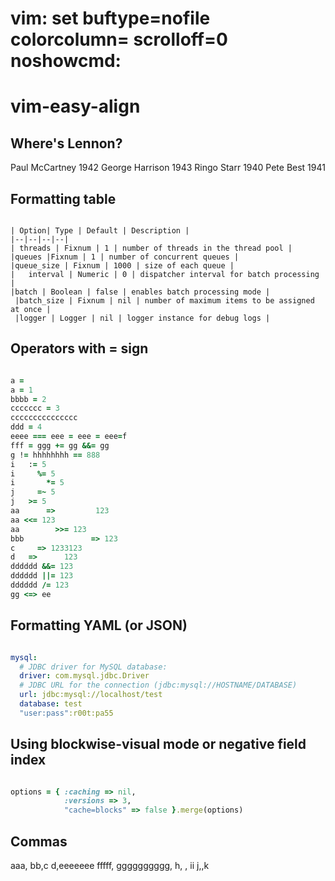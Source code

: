 # vim: set buftype=nofile colorcolumn= scrolloff=0 noshowcmd:

vim-easy-align
==============

Where's Lennon?
---------------

Paul McCartney 1942
George Harrison 1943
Ringo Starr 1940
Pete Best 1941


Formatting table
----------------
```

| Option| Type | Default | Description |
|--|--|--|--|
| threads | Fixnum | 1 | number of threads in the thread pool |
|queues |Fixnum | 1 | number of concurrent queues |
|queue_size | Fixnum | 1000 | size of each queue |
|   interval | Numeric | 0 | dispatcher interval for batch processing |
|batch | Boolean | false | enables batch processing mode |
 |batch_size | Fixnum | nil | number of maximum items to be assigned at once |
 |logger | Logger | nil | logger instance for debug logs |

```
Operators with = sign
---------------------
```ruby

a =
a = 1
bbbb = 2
ccccccc = 3
ccccccccccccccc
ddd = 4
eeee === eee = eee = eee=f
fff = ggg += gg &&= gg
g != hhhhhhhh == 888
i   := 5
i     %= 5
i       *= 5
j     =~ 5
j   >= 5
aa      =>         123
aa <<= 123
aa        >>= 123
bbb               => 123
c     => 1233123
d   =>      123
dddddd &&= 123
dddddd ||= 123
dddddd /= 123
gg <=> ee

```
Formatting YAML (or JSON)
-------------------------
```yaml

mysql:
  # JDBC driver for MySQL database:
  driver: com.mysql.jdbc.Driver
  # JDBC URL for the connection (jdbc:mysql://HOSTNAME/DATABASE)
  url: jdbc:mysql://localhost/test
  database: test
  "user:pass":r00t:pa55

```
Using blockwise-visual mode or negative field index
---------------------------------------------------
```ruby

options = { :caching => nil,
            :versions => 3,
            "cache=blocks" => false }.merge(options)

```
Commas
------

aaa,   bb,c
d,eeeeeee
fffff, gggggggggg,
h, ,           ii
j,,k


